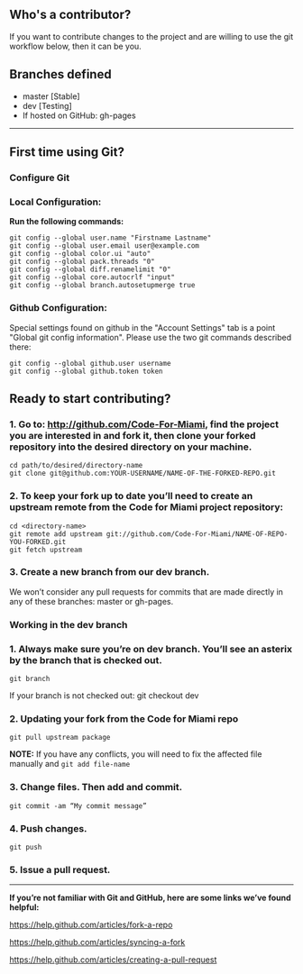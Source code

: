 ## Who's a contributor?
If you want to contribute changes to the project and are willing to use the git workflow below, then it can be you.

## Branches defined
* master [Stable]
* dev [Testing]
* If hosted on GitHub: gh-pages


***

## First time using Git?

### Configure Git

### Local Configuration:

**Run the following commands:**

    git config --global user.name "Firstname Lastname"
    git config --global user.email user@example.com
    git config --global color.ui "auto"
    git config --global pack.threads "0"
    git config --global diff.renamelimit "0"
    git config --global core.autocrlf "input"
    git config --global branch.autosetupmerge true

### Github Configuration:

Special settings found on github in the "Account Settings" tab is a point "Global git config information". Please use the two git commands described there:

    git config --global github.user username
    git config --global github.token token

## Ready to start contributing?

### 1. Go to: http://github.com/Code-For-Miami, find the project you are interested in and fork it, then clone your forked repository into the desired directory on your machine.
    cd path/to/desired/directory-name
    git clone git@github.com:YOUR-USERNAME/NAME-OF-THE-FORKED-REPO.git

### 2. To keep your fork up to date you’ll need to create an upstream remote from the Code for Miami project repository:
    cd <directory-name>
    git remote add upstream git://github.com/Code-For-Miami/NAME-OF-REPO-YOU-FORKED.git
    git fetch upstream

### 3. Create a new branch from our dev branch.

We won’t consider any pull requests for commits that are made directly in any of these branches: master or gh-pages.


### Working in the dev branch

### 1. Always make sure you’re on dev branch. You’ll see an asterix by the branch that is checked out.
    git branch

If your branch is not checked out:
    git checkout dev

### 2. Updating your fork from the Code for Miami repo
    git pull upstream package
__NOTE:__ If you have any conflicts, you will need to fix the affected file manually and `git add file-name`

### 3. Change files. Then add and commit.
    git commit -am “My commit message”

### 4. Push changes.
    git push

### 5. Issue a pull request.


***

**If you’re not familiar with Git and GitHub, here are some links we’ve found helpful:**

https://help.github.com/articles/fork-a-repo

https://help.github.com/articles/syncing-a-fork

https://help.github.com/articles/creating-a-pull-request
